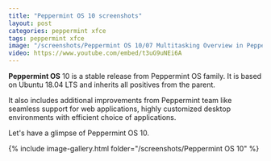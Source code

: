 ```yaml
---
title: "Peppermint OS 10 screenshots"
layout: post
categories: peppermint xfce
tags: peppermint xfce
image: "/screenshots/Peppermint OS 10/07 Multitasking Overview in Peppermint 10.jpg"
video: https://www.youtube.com/embed/t3uG9uNEi6A
---
```


**Peppermint OS** 10 is a stable release from Peppermint OS family. It is based on Ubuntu 18.04 LTS and inherits all positives from the parent.

It also includes additional improvements from Peppermint team like seamless support for web applications, highly customized desktop environments with efficient choice of applications.

Let's have a glimpse of Peppermint OS 10.

{% include image-gallery.html folder="/screenshots/Peppermint OS 10" %}
